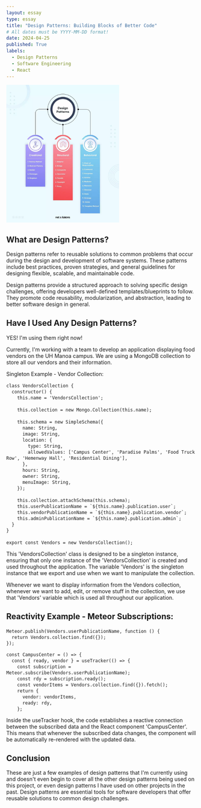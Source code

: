 ```yaml
---
layout: essay
type: essay
title: "Design Patterns: Building Blocks of Better Code"
# All dates must be YYYY-MM-DD format!
date: 2024-04-25
published: True
labels:
  - Design Patterns
  - Software Engineering
  - React
---
```


<img width="300px" class="rounded float-start pe-4" src="../img/design-patterns.jpg">

## What are Design Patterns?
Design patterns refer to reusable solutions to common problems that occur during the design and development of software systems. These patterns include best practices, proven strategies, and general guidelines for designing flexible, scalable, and maintainable code. 

Design patterns provide a structured approach to solving specific design challenges, offering developers well-defined templates/blueprints to follow. They promote code reusability, modularization, and abstraction, leading to better software design in general.

## Have I Used Any Design Patterns?
YES! I'm using them right now! 

Currently, I'm working with a team to develop an application displaying food vendors on the UH Manoa campus. We are using a MongoDB collection to store all our vendors and their information.

Singleton Example - Vendor Collection:
```
class VendorsCollection {
  constructor() {
    this.name = 'VendorsCollection';

    this.collection = new Mongo.Collection(this.name);

    this.schema = new SimpleSchema({
      name: String,
      image: String,
      location: {
        type: String,
        allowedValues: ['Campus Center', 'Paradise Palms', 'Food Truck Row', 'Hemenway Hall', 'Residential Dining'],
      },
      hours: String,
      owner: String,
      menuImage: String,
    });

    this.collection.attachSchema(this.schema);
    this.userPublicationName = `${this.name}.publication.user`;
    this.vendorPublicationName = `${this.name}.publication.vendor`;
    this.adminPublicationName = `${this.name}.publication.admin`;
  }
}

export const Vendors = new VendorsCollection();
```
This 'VendorsCollection' class is designed to be a singleton instance, ensuring that only one instance of the 'VendorsCollection' is created and used throughout the application. The variable 'Vendors' is the singleton instance that we export and use when we want to manipulate the collection. 

Whenever we want to display information from the Vendors collection, whenever we want to add, edit, or remove stuff in the collection, we use that 'Vendors' variable which is used all throughout our application.

## Reactivity Example - Meteor Subscriptions:
```
Meteor.publish(Vendors.userPublicationName, function () {
  return Vendors.collection.find({});
});
```
```
const CampusCenter = () => {
  const { ready, vendor } = useTracker(() => {
    const subscription = Meteor.subscribe(Vendors.userPublicationName);
    const rdy = subscription.ready();
    const vendorItems = Vendors.collection.find({}).fetch();
    return {
      vendor: vendorItems,
      ready: rdy,
    };
```

Inside the useTracker hook, the code establishes a reactive connection between the subscribed data and the React component 'CampusCenter'. This means that whenever the subscribed data changes, the component will be automatically re-rendered with the updated data.

## Conclusion
These are just a few examples of design patterns that I'm currently using and doesn't even begin to cover all the other design patterns being used on this project, or even design patterns I have used on other projects in the past. Design patterns are essential tools for software developers that offer reusable solutions to common design challenges. 
